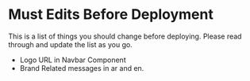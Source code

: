 # Must Edits Before Deployment

This is a list of things you should change before deploying. Please read through and update the list as you go.
- Logo URL in Navbar Component
- Brand Related messages in ar and en.

